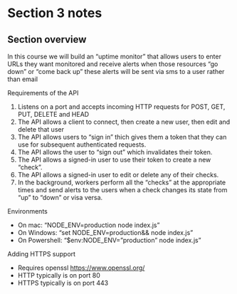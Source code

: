 # Section 3 notes
## Section overview
In this course we will build an “uptime monitor” that allows users to enter URLs they want monitored and receive alerts when those resources “go down” or “come back up” these alerts will be sent via sms to a user rather than email

Requirements of the API
1. Listens on a port and accepts incoming HTTP requests for POST, GET, PUT, DELETE and HEAD
2. The API allows a client to connect, then create a new user, then edit and delete that user
3. The API allows users to “sign in” thich gives them a token that they can use for subsequent authenticated requests.
4. The API allows the user to “sign out” which invalidates their token.
5. The API allows a signed-in user to use their token to create a new “check”.
6. The API allows a signed-in user to edit or delete any of their checks.
7. In the background, workers perform all the “checks” at the appropriate times and send alerts to the users when a check changes its state from “up” to “down” or visa versa.

Environments
- On mac: “NODE_ENV=production node index.js”
- On Windows: “set NODE_ENV=production&& node index.js”
- On Powershell: “$env:NODE_ENV=”production” node index.js”

Adding HTTPS support
- Requires openssl https://www.openssl.org/
- HTTP typically is on port 80
- HTTPS typically is on port 443
